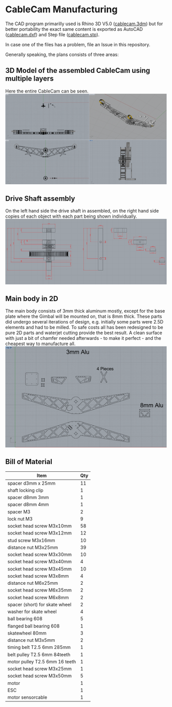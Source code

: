 # CableCam Manufacturing

The CAD program primarilly used is Rhino 3D V5.0 ([cablecam.3dm](cablecam.3dm)) but for better portability the exact same content is exported as AutoCAD ([cablecam.dxf](cablecam.dxf)) and Step file ([cablecam.stp](cablecam.stp)).

In case one of the files has a problem, file an Issue in this repository.

Generally speaking, the plans consists of three areas:

## 3D Model of the assembled CableCam using multiple layers
Here the entire CableCam can be seen.
![CableCam_Plan_3D.png](CableCam_Plan_3D.png)

## Drive Shaft assembly
On  the left hand side the drive shaft in assembled, on the right hand side copies of each object with each part being shown individually.
![Drive_Shaft.png](Drive_Shaft.png)

## Main body in 2D
The main body consists of 3mm thick aluminum mostly, except for the base plate where the Gimbal will be mounted on, that is 8mm thick.
These parts did undergo several iterations of design, e.g. initially some parts were 2.5D elements and had to be milled. To safe costs all has been redesigned to be pure 2D parts and waterjet cutting provide the best result. A clean surface with just a bit of chamfer needed afterwards - to make it perfect - and the cheapest way to manufacture all.
![Waterjet_2D_cutting.png](Waterjet_2D_cutting.png)

## Bill of Material

Item | Qty
-----|-----
spacer d3mm x 25mm | 11
shaft locking clip | 1
spacer d8mm 3mm | 1
spacer d8mm 4mm | 1
spacer M3 | 2
lock nut M3 | 9
socket head screw M3x10mm | 58
socket head screw M3x12mm | 12
stud screw M3x16mm | 10
distance nut M3x25mm | 39
socket head screw M3x30mm | 10
socket head screw M3x40mm | 4
socket head screw M3x45mm | 10
socket head screw M3x8mm | 4
distance nut M6x25mm | 2
socket head screw M6x35mm | 2
socket head screw M6x8mm | 2
spacer (short) for skate wheel | 2
washer for skate wheel | 4
ball bearing 608 | 5
flanged ball bearing 608 | 1
skatewheel 80mm | 3
distance nut M3x5mm | 2
timing belt T2.5 6mm 285mm | 1
belt pulley T2.5 6mm 84teeth | 1
motor pulley T2.5 6mm 16 teeth | 1
socket head screw M3x25mm | 1
socket head screw M3x50mm | 5
motor | 1
ESC | 1
motor sensorcable | 1




